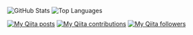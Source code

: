 ![GitHub Stats](https://github-readme-stats.vercel.app/api?username=shonansurvivors&count_private=true&show_icons=true&theme=buefy)
![Top Languages](https://github-readme-stats.vercel.app/api/top-langs/?username=shonansurvivors&layout=compact&theme=buefy)

[![My Qiita posts](https://qiita-badge.apiapi.app/s/shonansurvivors/posts.svg)](http://qiita.com/shonansurvivors) [![My Qiita contributions](https://qiita-badge.apiapi.app/s/shonansurvivors/contributions.svg)](http://qiita.com/shonansurvivors) [![My Qiita followers](https://qiita-badge.apiapi.app/s/shonansurvivors/followers.svg)](http://qiita.com/shonansurvivors)

